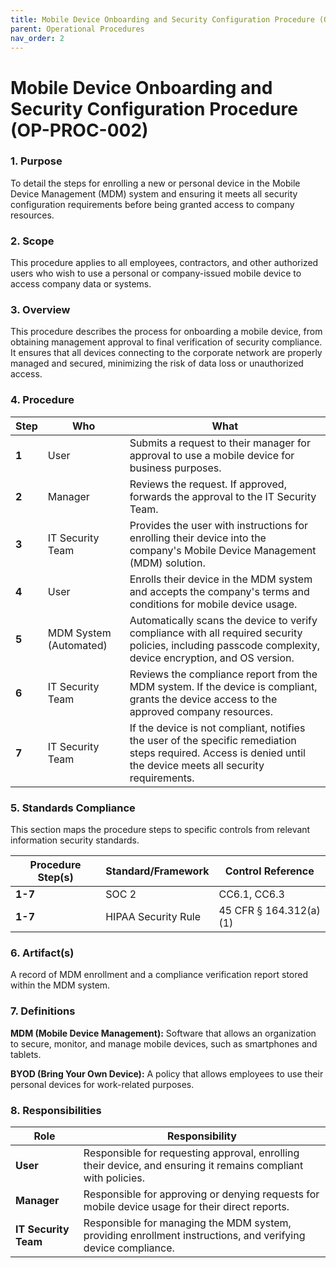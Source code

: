 ```yaml
---
title: Mobile Device Onboarding and Security Configuration Procedure (OP-PROC-002)
parent: Operational Procedures
nav_order: 2
---
```


# Mobile Device Onboarding and Security Configuration Procedure (OP-PROC-002)

### 1. Purpose

To detail the steps for enrolling a new or personal device in the Mobile Device Management (MDM) system and ensuring it meets all security configuration requirements before being granted access to company resources.

### 2. Scope

This procedure applies to all employees, contractors, and other authorized users who wish to use a personal or company-issued mobile device to access company data or systems.

### 3. Overview

This procedure describes the process for onboarding a mobile device, from obtaining management approval to final verification of security compliance. It ensures that all devices connecting to the corporate network are properly managed and secured, minimizing the risk of data loss or unauthorized access.

### 4. Procedure

| **Step** | **Who**                      | **What**                                                                                                                                                              |
| -------- | ---------------------------- | --------------------------------------------------------------------------------------------------------------------------------------------------------------------- |
| **1**    | User                         | Submits a request to their manager for approval to use a mobile device for business purposes.                                                                         |
| **2**    | Manager                      | Reviews the request. If approved, forwards the approval to the IT Security Team.                                                                                      |
| **3**    | IT Security Team             | Provides the user with instructions for enrolling their device into the company's Mobile Device Management (MDM) solution.                                            |
| **4**    | User                         | Enrolls their device in the MDM system and accepts the company's terms and conditions for mobile device usage.                                                        |
| **5**    | MDM System (Automated)       | Automatically scans the device to verify compliance with all required security policies, including passcode complexity, device encryption, and OS version.             |
| **6**    | IT Security Team             | Reviews the compliance report from the MDM system. If the device is compliant, grants the device access to the approved company resources.                               |
| **7**    | IT Security Team             | If the device is not compliant, notifies the user of the specific remediation steps required. Access is denied until the device meets all security requirements.      |

### 5. Standards Compliance

This section maps the procedure steps to specific controls from relevant information security standards.

| **Procedure Step(s)** | **Standard/Framework**     | **Control Reference**        |
| --------------------- | -------------------------- | ---------------------------- |
| **1-7**               | SOC 2                      | CC6.1, CC6.3                 |
| **1-7**               | HIPAA Security Rule        | 45 CFR § 164.312(a)(1)       |

### 6. Artifact(s)

A record of MDM enrollment and a compliance verification report stored within the MDM system.

### 7. Definitions

**MDM (Mobile Device Management):** Software that allows an organization to secure, monitor, and manage mobile devices, such as smartphones and tablets.

**BYOD (Bring Your Own Device):** A policy that allows employees to use their personal devices for work-related purposes.

### 8. Responsibilities

| **Role**           | **Responsibility**                                                                                             |
| ------------------ | -------------------------------------------------------------------------------------------------------------- |
| **User**           | Responsible for requesting approval, enrolling their device, and ensuring it remains compliant with policies.  |
| **Manager**        | Responsible for approving or denying requests for mobile device usage for their direct reports.                |
| **IT Security Team** | Responsible for managing the MDM system, providing enrollment instructions, and verifying device compliance. |
